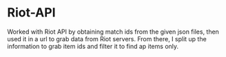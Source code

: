 # Riot-API

Worked with Riot API by obtaining match ids from the given json files, then used it in a url to grab data from Riot servers. From there, I split up the information to grab item ids and filter it to find ap items only.
